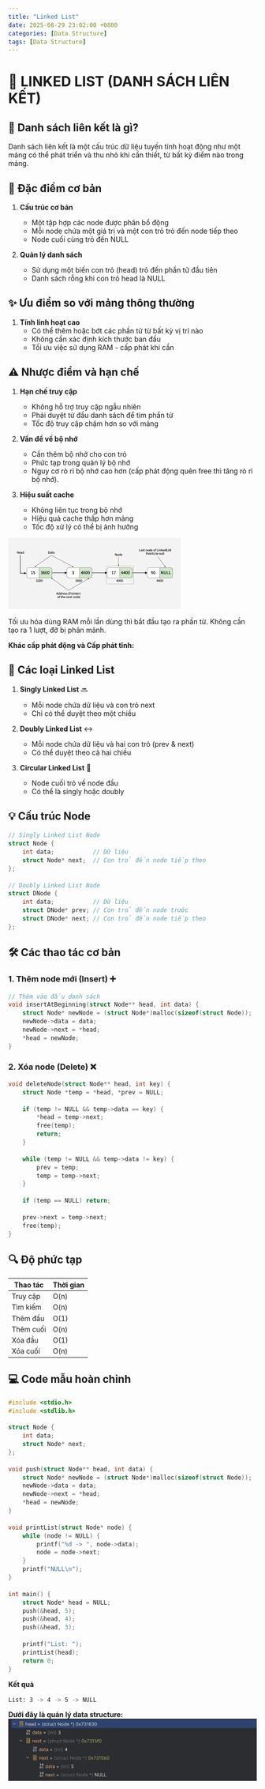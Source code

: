 ```yaml
---
title: "Linked List"
date: 2025-08-29 23:02:00 +0800
categories: [Data Structure]
tags: [Data Structure]
---
```


# 📝 LINKED LIST (DANH SÁCH LIÊN KẾT)

## 🎯 Danh sách liên kết là gì?
Danh sách liên kết là một cấu trúc dữ liệu tuyến tính hoạt động như một mảng có thể phát triển và thu nhỏ khi cần thiết, từ bất kỳ điểm nào trong mảng.

## 🌟 Đặc điểm cơ bản

1. **Cấu trúc cơ bản**
   - Một tập hợp các node được phân bổ động
   - Mỗi node chứa một giá trị và một con trỏ trỏ đến node tiếp theo
   - Node cuối cùng trỏ đến NULL

2. **Quản lý danh sách**
   - Sử dụng một biến con trỏ (head) trỏ đến phần tử đầu tiên
   - Danh sách rỗng khi con trỏ head là NULL

## ✨ Ưu điểm so với mảng thông thường

1. **Tính linh hoạt cao**
   - Có thể thêm hoặc bớt các phần tử từ bất kỳ vị trí nào
   - Không cần xác định kích thước ban đầu
   - Tối ưu việc sử dụng RAM - cấp phát khi cần

## ⚠️ Nhược điểm và hạn chế

1. **Hạn chế truy cập**
   - Không hỗ trợ truy cập ngẫu nhiên
   - Phải duyệt từ đầu danh sách để tìm phần tử
   - Tốc độ truy cập chậm hơn so với mảng

2. **Vấn đề về bộ nhớ**
   - Cần thêm bộ nhớ cho con trỏ
   - Phức tạp trong quản lý bộ nhớ
   - Nguy cơ rò rỉ bộ nhớ cao hơn (cấp phát động quên free thì tăng rò rỉ bộ nhớ).

3. **Hiệu suất cache**
   - Không liên tục trong bộ nhớ
   - Hiệu quả cache thấp hơn mảng
   - Tốc độ xử lý có thể bị ảnh hưởng

![alt text](/assets/DataStructure/LinkedList/Node_LinkedList.png)

Tối ưu hóa dùng RAM mỗi lần dùng thì bắt đầu tạo ra phần từ. Không cần tạo ra 1 lượt, đỡ bị phân mãnh.

**Khác cấp phát động và Cấp phát tĩnh:**


## 🔄 Các loại Linked List

1. **Singly Linked List** 🔜
   - Mỗi node chứa dữ liệu và con trỏ next
   - Chỉ có thể duyệt theo một chiều

2. **Doubly Linked List** ↔️
   - Mỗi node chứa dữ liệu và hai con trỏ (prev & next)
   - Có thể duyệt theo cả hai chiều

3. **Circular Linked List** 🔄
   - Node cuối trỏ về node đầu
   - Có thể là singly hoặc doubly

## 💡 Cấu trúc Node

```c
// Singly Linked List Node
struct Node {
    int data;           // Dữ liệu
    struct Node* next;  // Con trỏ đến node tiếp theo
};

// Doubly Linked List Node
struct DNode {
    int data;           // Dữ liệu
    struct DNode* prev; // Con trỏ đến node trước
    struct DNode* next; // Con trỏ đến node tiếp theo
};
```

## 🛠️ Các thao tác cơ bản

### 1. Thêm node mới (Insert) ➕

```c
// Thêm vào đầu danh sách
void insertAtBeginning(struct Node** head, int data) {
    struct Node* newNode = (struct Node*)malloc(sizeof(struct Node));
    newNode->data = data;
    newNode->next = *head;
    *head = newNode;
}
```

### 2. Xóa node (Delete) ❌

```c
void deleteNode(struct Node** head, int key) {
    struct Node *temp = *head, *prev = NULL;
    
    if (temp != NULL && temp->data == key) {
        *head = temp->next;
        free(temp);
        return;
    }
    
    while (temp != NULL && temp->data != key) {
        prev = temp;
        temp = temp->next;
    }
    
    if (temp == NULL) return;
    
    prev->next = temp->next;
    free(temp);
}
```

## 🔍 Độ phức tạp

| Thao tác | Thời gian |
|----------|-----------|
| Truy cập | O(n) |
| Tìm kiếm | O(n) |
| Thêm đầu | O(1) |
| Thêm cuối | O(n) |
| Xóa đầu | O(1) |
| Xóa cuối | O(n) |

## 💻 Code mẫu hoàn chỉnh

```c
#include <stdio.h>
#include <stdlib.h>

struct Node {
    int data;
    struct Node* next;
};

void push(struct Node** head, int data) {
    struct Node* newNode = (struct Node*)malloc(sizeof(struct Node));
    newNode->data = data;
    newNode->next = *head;
    *head = newNode;
}

void printList(struct Node* node) {
    while (node != NULL) {
        printf("%d -> ", node->data);
        node = node->next;
    }
    printf("NULL\n");
}

int main() {
    struct Node* head = NULL;
    push(&head, 5);
    push(&head, 4);
    push(&head, 3);
    
    printf("List: ");
    printList(head);
    return 0;
}
```
**Kết quả**
```bash
List: 3 -> 4 -> 5 -> NULL
```

**Dưới đây là quản lý data structure:**
![alt text](/assets/DataStructure/LinkedList/Do1.png)